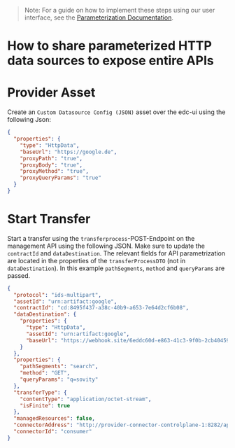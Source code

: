 > Note: For a guide on how to implement these steps using our user interface, see the [Parameterization Documentation](./parameterization-documentation.md).

How to share parameterized HTTP data sources to expose entire APIs
========

Provider Asset
========
Create an `Custom Datasource Config (JSON)` asset over the edc-ui using the following Json:
```json
{
  "properties": {
    "type": "HttpData",
    "baseUrl": "https://google.de",
    "proxyPath": "true",
    "proxyBody": "true",
    "proxyMethod": "true",
    "proxyQueryParams": "true"
  }
}
```

Start Transfer
========
Start a transfer using the `transferprocess`-POST-Endpoint on the management API using the following JSON.
Make sure to update the `contractId` and `dataDestination`.
The relevant fields for API parametrization are located in the properties of the `transferProcessDTO` (not in `dataDestination`).
In this example `pathSegments`, `method` and `queryParams` are passed.
```json
{
  "protocol": "ids-multipart",
  "assetId": "urn:artifact:google",
  "contractId": "cd:8495f437-a38c-40b9-a653-7e64d2cf6b08",
  "dataDestination": {
    "properties": {
      "type": "HttpData",
      "assetId": "urn:artifact:google",
      "baseUrl": "https://webhook.site/6eddc60d-e863-41c3-9f0b-2cb4045977a5"
    }
  },
  "properties": {
    "pathSegments": "search",
    "method": "GET",
    "queryParams": "q=sovity"
  },
  "transferType": {
    "contentType": "application/octet-stream",
    "isFinite": true
  },
  "managedResources": false,
  "connectorAddress": "http://provider-connector-controlplane-1:8282/api/v1/ids/data",
  "connectorId": "consumer"
}
```

